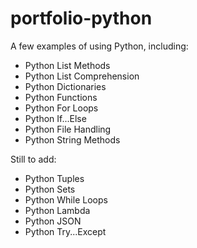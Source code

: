 # portfolio-python
A few examples of using Python, including:
- Python List Methods
- Python List Comprehension
- Python Dictionaries 
- Python Functions
- Python For Loops
- Python If...Else
- Python File Handling
- Python String Methods

Still to add:
- Python Tuples
- Python Sets
- Python While Loops
- Python Lambda
- Python JSON
- Python Try...Except



